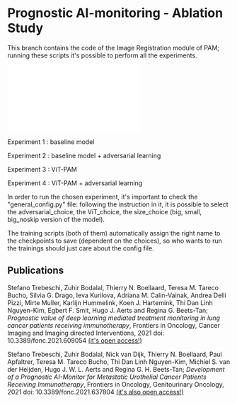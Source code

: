 # Prognostic AI-monitoring - Ablation Study

This branch contains the code of the Image Registration module of PAM; running these scripts it's possible to perform all the experiments.

![PAM framework](PAM_and_prognos.pdf)

Experiment 1 : baseline model

Experiment 2 : baseline model + adversarial learning

Experiment 3 : ViT-PAM

Experiment 4 : ViT-PAM + adversarial learning


In order to run the chosen experiment, it's important to check the "general_config.py" file: following the instruction in it, it is possible to select the adversarial_choice, the ViT_choice, the size_choice (big, small, big_noskip version of the model). 

The training scripts (both of them) automatically assign the right name to the checkpoints to save (dependent on the choices), so who wants to run the trainings should just care about the config file. 

## Publications

Stefano Trebeschi, Zuhir Bodalal, Thierry N. Boellaard,  Teresa M. Tareco Bucho, Silvia G. Drago, Ieva Kurilova, Adriana M. Calin-Vainak,  Andrea Delli Pizzi, Mirte Muller, Karlijn Hummelink, Koen J. Hartemink, Thi Dan Linh Nguyen-Kim,  Egbert F. Smit,  Hugo J. Aerts and  Regina G. Beets-Tan; _Prognostic value of deep learning mediated treatment monitoring in lung cancer patients receiving immunotherapy_, Frontiers in Oncology, Cancer Imaging and Imaging directed Interventions, 2021 doi: 10.3389/fonc.2021.609054 [(it's open access!)](https://www.frontiersin.org/articles/10.3389/fonc.2021.609054)

Stefano Trebeschi, Zuhir Bodalal, Nick van Dijk, Thierry N. Boellaard, Paul Apfaltrer, Teresa M. Tareco Bucho, Thi Dan Linh Nguyen-Kim, Michiel S. van der Heijden, Hugo J. W. L. Aerts and Regina G. H. Beets-Tan; _Development of a Prognostic AI-Monitor for Metastatic Urothelial Cancer Patients Receiving Immunotherapy_, Frontiers in Oncology, Genitourinary Oncology, 2021 doi: 10.3389/fonc.2021.637804 [(it's also open access!)](https://www.frontiersin.org/articles/10.3389/fonc.2021.637804)



